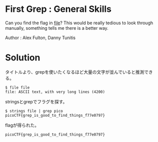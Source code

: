 # First Grep : General Skills

Can you find the flag in [file](file)? This would be really tedious to look through manually, something tells me there is a better way.

Author : Alex Fulton, Danny Tunitis

# Solution

タイトルより、grepを使いたくなるほど大量の文字が並んでいると推測できる。
```
$ file file
file: ASCII text, with very long lines (4200)
```
stringsとgrepでフラグを探す。
```
$ strings file | grep pico
picoCTF{grep_is_good_to_find_things_f77e0797}
```

flagが得られた。

`picoCTF{grep_is_good_to_find_things_f77e0797}`
